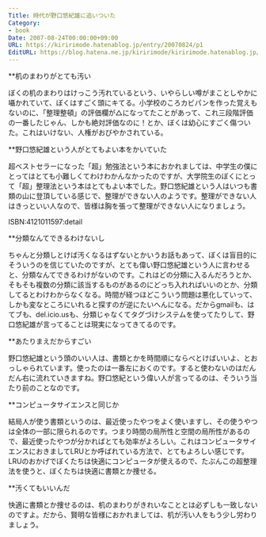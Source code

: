 ```yaml
---
Title: 時代が野口悠紀雄に追いついた
Category:
- book
Date: 2007-08-24T00:00:00+09:00
URL: https://kiririmode.hatenablog.jp/entry/20070824/p1
EditURL: https://blog.hatena.ne.jp/kiririmode/kiririmode.hatenablog.jp/atom/entry/8454420450078216908
---
```



**机のまわりがとても汚い

ぼくの机のまわりはけっこう汚れているという、いやらしい噂がまことしやかに囁かれていて、ぼくはすごく頭にキてる。小学校のころカビパンを作った覚えもないのに、「整理整頓」の評価欄が△になってたことがあって、これ三段階評価の一番したじゃん、しかも絶対評価なのに！とか、ぼくは幼心にすごく傷ついた。これはいけない、人権がおびやかされている。

**野口悠紀雄という人がとてもよい本をかいていた

超ベストセラーになった「超」勉強法という本におかれましては、中学生の僕にとってはとても小難しくてわけわかんなかったのですが、大学院生のぼくにとって「超」整理法という本はとてもよい本でした。野口悠紀雄という人はいつも書類の山に登頂している感じで、整理ができない人のようです。整理ができない人はきっといい人なので、皆様は胸を張って整理ができない人になりましょう。

ISBN:4121011597:detail

**分類なんてできるわけないし

ちゃんと分類しとけば汚くなるはずないとかいうお話もあって、ぼくは盲目的にそういうのを信じていたのですが、とても偉い野口悠紀雄という人に言わせると、分類なんてできるわけがないのです。これはどの分類に入るんだろうとか、そもそも複数の分類に該当するものがあるのにどっち入れればいいのとか、分類してるとわけわからなくなる。時間が経つほどこういう問題は悪化していって、しかも変なところにいれると探すのが逆にたいへんになる。だからgmailも、はてブも、del.icio.usも、分類じゃなくてタグづけシステムを使ってたりして、野口悠紀雄が言ってることは現実になってきてるのです。

**あたりまえだからすごい

野口悠紀雄という頭のいい人は、書類とかを時間順にならべとけばいいよ、とおっしゃられています。使ったのは一番左におくのです。すると使わないのはだんだん右に流れていきますね。野口悠紀という偉い人が言ってるのは、そういう当たり前のことなのです。

**コンピュータサイエンスと同じか

結局人が使う書類というのは、最近使ったやつをよく使いますし、その使うやつは全体の一部に限られるのです。つまり時間の局所性と空間の局所性があるので、最近使ったやつが分かればとても効率がよろしい。これはコンピュータサイエンスにおきましてLRUとか呼ばれている方法で、とてもよろしい感じです。LRUのおかげでぼくたちは快適にコンピュータが使えるので、たぶんこの超整理法を使うと、ぼくたちは快適に書類とか捜せる。

**汚くてもいいんだ

快適に書類とか捜せるのは、机のまわりがきれいなこととは必ずしも一致しないのですよ。だから、賢明な皆様におかれましては、机が汚い人をもう少し労わりましょう。
